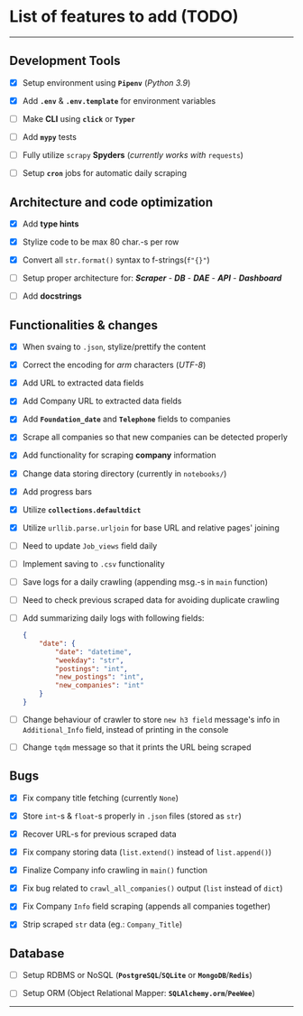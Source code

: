 # List of features to add (TODO)

---

## Development Tools

* [x] Setup environment using **`Pipenv`** (*Python 3.9*)

* [x] Add **`.env`** & **`.env.template`** for environment variables

* [ ] Make **CLI** using **`click`** or **`Typer`**

* [ ] Add **`mypy`** tests

* [ ] Fully utilize `scrapy` **Spyders** (*currently works with* `requests`)

* [ ] Setup **`cron`** jobs for automatic daily scraping

## Architecture and code optimization

* [x] Add **type hints**

* [x] Stylize code to be max 80 char.-s per row

* [x] Convert all `str.format()` syntax to f-strings(`f"{}"`)

* [ ] Setup proper architecture for:
***Scraper*** - ***DB*** - ***DAE*** - ***API*** - ***Dashboard***

* [ ] Add **docstrings**

## Functionalities & changes

* [x] When svaing to `.json`, stylize/prettify the content

* [x] Correct the encoding for *arm* characters (*UTF-8*)

* [x] Add URL to extracted data fields

* [x] Add Company URL to extracted data fields

* [x] Add **`Foundation_date`** and **`Telephone`** fields to companies

* [x] Scrape all companies so that new companies can be detected properly

* [x] Add functionality for scraping **company** information

* [x] Change data storing directory (currently in `notebooks/`)

* [x] Add progress bars

* [x] Utilize **`collections.defaultdict`**

* [x] Utilize `urllib.parse.urljoin` for base URL and relative pages' joining

* [ ] Need to update `Job_views` field daily

* [ ] Implement saving to `.csv` functionality

* [ ] Save logs for a daily crawling (appending msg.-s in `main` function)

* [ ] Need to check previous scraped data for avoiding duplicate crawling

* [ ] Add summarizing daily logs with following fields:

    ```json
    {
        "date": {
            "date": "datetime",
            "weekday": "str",
            "postings": "int",
            "new_postings": "int",
            "new_companies": "int"
        }
    }
    ```

* [ ] Change behaviour of crawler to store `new h3 field` message's info in
  `Additional_Info` field, instead of printing in the console

* [ ] Change `tqdm` message so that it prints the URL being scraped

## Bugs

* [x] Fix company title fetching (currently `None`)

* [x] Store `int`-s & `float`-s properly in `.json` files (stored as `str`)

* [x] Recover URL-s for previous scraped data

* [x] Fix company storing data (`list.extend()` instead of `list.append()`)

* [x] Finalize Company info crawling in `main()` function

* [x] Fix bug related to `crawl_all_companies()` output (`list` instead of `dict`)

* [x] Fix Company `Info` field scraping (appends all companies together)

* [x] Strip scraped `str` data (eg.: `Company_Title`)

## Database

* [ ] Setup RDBMS or NoSQL (**`PostgreSQL`**/**`SQLite`** or **`MongoDB`**/**`Redis`**)

* [ ] Setup ORM (Object Relational Mapper: **`SQLAlchemy.orm`**/**`PeeWee`**)

---
